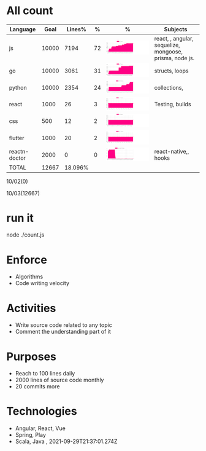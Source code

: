 # All count
|Language|Goal|Lines%|%|%|Subjects|
|----------|-------|-------|--------|--------|--------|
|js|10000|7194|72|![js](https://raw.githubusercontent.com/kapit4n/l-10000-dev/master/js.png)|react, , angular, sequelize, mongoose, prisma, node js.|enzyme, node-rest, sqq-example, index, index|
|go|10000|3061|31|![go](https://raw.githubusercontent.com/kapit4n/l-10000-dev/master/go.png)|structs, loops|consumingRESTfulAPI, http-example, go, go, main|
|python|10000|2354|24|![python](https://raw.githubusercontent.com/kapit4n/l-10000-dev/master/python.png)|collections, |algorithms, django-pdf, django-tips, index, yield_001|
|react|1000|26|3|![react](https://raw.githubusercontent.com/kapit4n/l-10000-dev/master/react.png)|Testing, builds|src, index|
|css|500|12|2|![css](https://raw.githubusercontent.com/kapit4n/l-10000-dev/master/css.png)||basic001, box-model|
|flutter|1000|20|2|![flutter](https://raw.githubusercontent.com/kapit4n/l-10000-dev/master/flutter.png)||index|
|reactn-doctor|2000|0|0|![reactn-doctor](https://raw.githubusercontent.com/kapit4n/l-10000-dev/master/reactn-doctor.png)|react-native,, hooks||
|TOTAL|12667|18.096%|
10/02(0)

10/03(12667)


  # run it
  node ./count.js
      
# Enforce
  * Algorithms
  * Code writing velocity
  
  # Activities
  * Write source code related to any topic
  * Comment the understanding part of it
      
  # Purposes
  * Reach to 100 lines daily
  * 2000 lines of source code monthly
  * 20 commits more
  
  # Technologies
  * Angular, React, Vue
  * Spring, Play
  * Scala, Java
  , 2021-09-29T21:37:01.274Z
